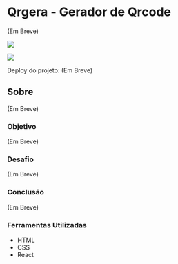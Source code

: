 # Qrgera - Gerador de Qrcode

(Em Breve)

![](./)

![](./)

Deploy do projeto: (Em Breve)

## Sobre

(Em Breve)

### Objetivo

(Em Breve)

### Desafio

(Em Breve)

### Conclusão

(Em Breve)

### Ferramentas Utilizadas

- HTML
- CSS
- React